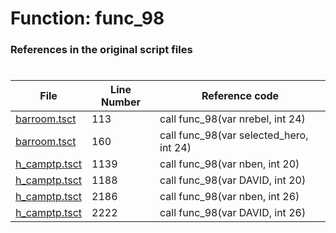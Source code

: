 # Function: func_98 
### References in the original script files

#

| File | Line Number | Reference code |
| --- | --- | --- |
| [barroom.tsct](../../../out/barroom.tsct#L113) | 113 | call func_98(var nrebel, int 24) |
| [barroom.tsct](../../../out/barroom.tsct#L160) | 160 | call func_98(var selected_hero, int 24) |
| [h_camptp.tsct](../../../out/h_camptp.tsct#L1139) | 1139 | call func_98(var nben, int 20) |
| [h_camptp.tsct](../../../out/h_camptp.tsct#L1188) | 1188 | call func_98(var DAVID, int 20) |
| [h_camptp.tsct](../../../out/h_camptp.tsct#L2186) | 2186 | call func_98(var nben, int 26) |
| [h_camptp.tsct](../../../out/h_camptp.tsct#L2222) | 2222 | call func_98(var DAVID, int 26) |
